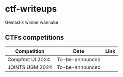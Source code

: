 # ctf-writeups
Gemastik winner wannabe

## CTFs competitions

|  Competition      |      Date       |    Link   |
| -------------     | --------------- | --------- |
| Compfest UI 2024  | To-be-announced |           |
| JOINTS UGM 2024   | To-be-announced |           |
